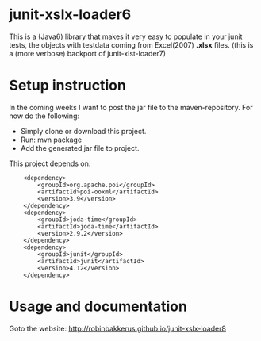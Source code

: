 # junit-xslx-loader6

This is a (Java6) library that makes it very easy to populate in your junit tests, the objects with testdata coming from Excel(2007) **.xlsx** files.
(this is a (more verbose) backport of junit-xlst-loader7) 

# Setup instruction
In the coming weeks I want to post the jar file to the maven-repository. For now do the following:

* Simply clone or download this project. 
* Run: mvn package
* Add the generated jar file to project. 

This project depends on:

		<dependency>
			<groupId>org.apache.poi</groupId>
			<artifactId>poi-ooxml</artifactId>
			<version>3.9</version>
		</dependency>
		<dependency>
			<groupId>joda-time</groupId>
			<artifactId>joda-time</artifactId>
			<version>2.9.2</version>
		</dependency>
		<dependency>
			<groupId>junit</groupId>
			<artifactId>junit</artifactId>
			<version>4.12</version>
		</dependency>

# Usage and documentation

Goto the website:  http://robinbakkerus.github.io/junit-xslx-loader8


